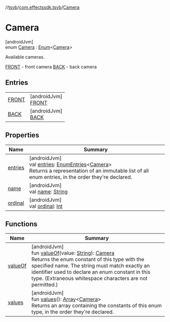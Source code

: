 //[tsvb](../../../index.md)/[com.effectssdk.tsvb](../index.md)/[Camera](index.md)

# Camera

[androidJvm]\
enum [Camera](index.md) : [Enum](https://kotlinlang.org/api/latest/jvm/stdlib/kotlin-stdlib/kotlin/-enum/index.html)&lt;[Camera](index.md)&gt; 

Available cameras.

[FRONT](-f-r-o-n-t/index.md) - front camera [BACK](-b-a-c-k/index.md) - back camera

## Entries

| | |
|---|---|
| [FRONT](-f-r-o-n-t/index.md) | [androidJvm]<br>[FRONT](-f-r-o-n-t/index.md) |
| [BACK](-b-a-c-k/index.md) | [androidJvm]<br>[BACK](-b-a-c-k/index.md) |

## Properties

| Name | Summary |
|---|---|
| [entries](entries.md) | [androidJvm]<br>val [entries](entries.md): [EnumEntries](https://kotlinlang.org/api/latest/jvm/stdlib/kotlin-stdlib/kotlin.enums/-enum-entries/index.html)&lt;[Camera](index.md)&gt;<br>Returns a representation of an immutable list of all enum entries, in the order they're declared. |
| [name](../../com.effectssdk.tsvb.pipeline/-segmentation-mode/-l-a-n-d-s-c-a-p-e/index.md#-372974862%2FProperties%2F-1825426144) | [androidJvm]<br>val [name](../../com.effectssdk.tsvb.pipeline/-segmentation-mode/-l-a-n-d-s-c-a-p-e/index.md#-372974862%2FProperties%2F-1825426144): [String](https://kotlinlang.org/api/latest/jvm/stdlib/kotlin-stdlib/kotlin/-string/index.html) |
| [ordinal](../../com.effectssdk.tsvb.pipeline/-segmentation-mode/-l-a-n-d-s-c-a-p-e/index.md#-739389684%2FProperties%2F-1825426144) | [androidJvm]<br>val [ordinal](../../com.effectssdk.tsvb.pipeline/-segmentation-mode/-l-a-n-d-s-c-a-p-e/index.md#-739389684%2FProperties%2F-1825426144): [Int](https://kotlinlang.org/api/latest/jvm/stdlib/kotlin-stdlib/kotlin/-int/index.html) |

## Functions

| Name | Summary |
|---|---|
| [valueOf](value-of.md) | [androidJvm]<br>fun [valueOf](value-of.md)(value: [String](https://kotlinlang.org/api/latest/jvm/stdlib/kotlin-stdlib/kotlin/-string/index.html)): [Camera](index.md)<br>Returns the enum constant of this type with the specified name. The string must match exactly an identifier used to declare an enum constant in this type. (Extraneous whitespace characters are not permitted.) |
| [values](values.md) | [androidJvm]<br>fun [values](values.md)(): [Array](https://kotlinlang.org/api/latest/jvm/stdlib/kotlin-stdlib/kotlin/-array/index.html)&lt;[Camera](index.md)&gt;<br>Returns an array containing the constants of this enum type, in the order they're declared. |
